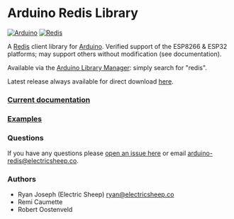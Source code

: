 # Arduino Redis Library

[![Arduino](https://www.vectorlogo.zone/logos/arduino/arduino-ar21.svg)](https://www.arduino.cc)
[![Redis](https://www.vectorlogo.zone/logos/redis/redis-ar21.svg)](https://redis.io/)

A [Redis](https://redis.io/) client library for [Arduino](https://www.arduino.cc). Verified support of the ESP8266 & ESP32 platforms; may support others without modification (see documentation).

Available via the [Arduino Library Manager](https://www.arduino.cc/en/guide/libraries): simply search for "redis".

Latest release always available for direct download [here](https://github.com/electric-sheep-co/arduino-redis/releases/latest).

### [Current documentation](http://arduino-redis.com)

### [Examples](./examples)

### Questions

If you have any questions please [open an issue here](https://github.com/electric-sheep-co/arduino-redis/issues/new) or email [arduino-redis@electricsheep.co](mailto:arduino-redis@electricsheep.co).

### Authors
* Ryan Joseph (Electric Sheep) <ryan@electricsheep.co>
* Remi Caumette
* Robert Oostenveld
